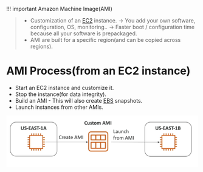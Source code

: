 
!!! important Amazon Machine Image(AMI)
> - Customization of an [EC2](AWS/Cloud%20Practitioner%20(CLF-C02)/02-Compute%20in%20the%20Cloud/01-Amazon%20Elastic%20Compute%20Cloud(EC2).md) instance. -> You add your own software, configuration, OS, monitoring.. -> Faster boot / configuration time because all your software is prepackaged.
> - AMI are built for a specific region(and can be copied across regions).

# AMI Process(from an EC2 instance)
- Start an EC2 instance and customize it.
- Stop the instance(for data integrity).
- Build an AMI - This will also create [EBS](AWS/AWS%20Solutions%20Architect%20Associate%20Certification%20SAA-C03/02-EC2%20Instance%20Storage/01-EBS.md) snapshots.
- Launch instances from other AMIs.

![](AWS/AWS%20Solutions%20Architect%20Associate%20Certification%20SAA-C03/img/Pasted%20image%2020241105091704.png)